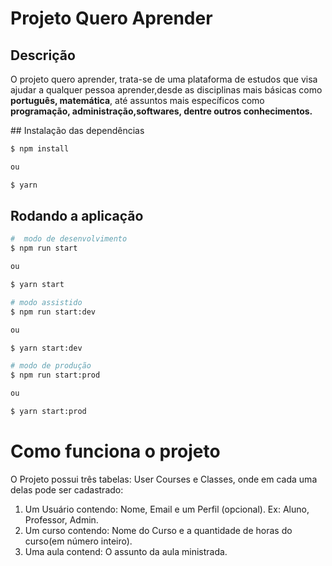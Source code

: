 
  <h1> Projeto Quero Aprender</h1>

## Descrição

<p>O projeto quero aprender, trata-se de uma plataforma de estudos que visa ajudar a qualquer pessoa aprender,desde as disciplinas mais básicas como <strong>português, matemática</strong>, até assuntos mais específicos como <strong>programação, administração,softwares, dentre outros conhecimentos.</strong>
</p>
## Instalação das dependências

```bash
$ npm install

ou 

$ yarn
```

## Rodando a aplicação

```bash
#  modo de desenvolvimento
$ npm run start

ou 

$ yarn start

# modo assistido
$ npm run start:dev

ou 

$ yarn start:dev

# modo de produção
$ npm run start:prod

ou 

$ yarn start:prod
```

<h1>Como funciona o projeto </h1>

<p>O Projeto possui três tabelas:
User Courses e Classes, onde em cada uma delas pode ser cadastrado:

<ol>
<li>Um Usuário contendo: Nome, Email e um Perfil (opcional). Ex: Aluno, Professor, Admin.</li>
<li>Um curso contendo: Nome do Curso e a quantidade de horas do curso(em número inteiro).</li>
<li>Uma aula contend: O assunto da aula ministrada.</li>
</ol> 
</p>

